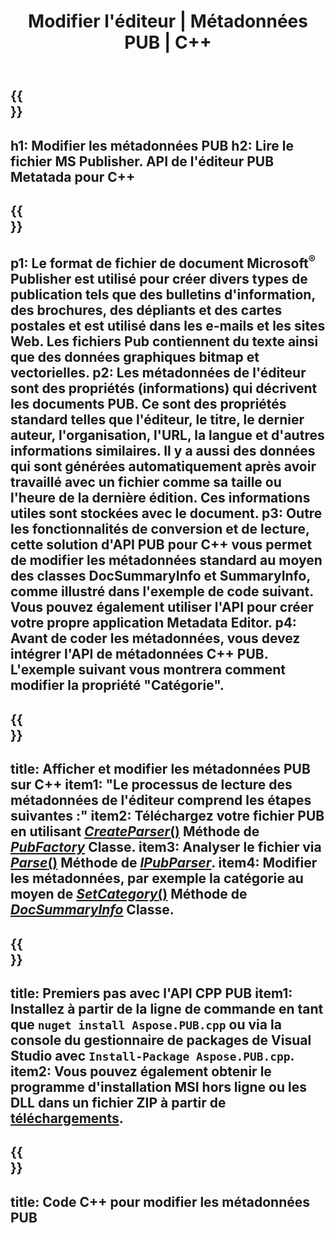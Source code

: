 ﻿---
translation: true
template: /_templates/metadata-cpp.md
title: Modifier l'éditeur | Métadonnées PUB | C++
description: Lisez les métadonnées de l'éditeur à l'aide de la solution d'API PUB C++. L'API C++ native vous donne accès aux propriétés SummaryInfo et DocSummaryInfo.
url: /cpp/metadata/pub/
metakeywords: modifier les métadonnées de la publication, les métadonnées du fichier de publication, l'éditeur de métadonnées de l'éditeur, lire les métadonnées du fichier de publication, lire les métadonnées de la publication
family: pub
platformtag: cpp
feature: metadata
aliases: /cpp/metadata/
---

{{<section banner>}}
---
h1: Modifier les métadonnées PUB
h2: Lire le fichier MS Publisher. API de l'éditeur PUB Metatada pour C++
---

{{<section overview>}}
---
p1: Le format de fichier de document Microsoft<sup>®</sup> Publisher est utilisé pour créer divers types de publication tels que des bulletins d'information, des brochures, des dépliants et des cartes postales et est utilisé dans les e-mails et les sites Web. Les fichiers Pub contiennent du texte ainsi que des données graphiques bitmap et vectorielles.
p2: Les métadonnées de l'éditeur sont des propriétés (informations) qui décrivent les documents PUB. Ce sont des propriétés standard telles que l'éditeur, le titre, le dernier auteur, l'organisation, l'URL, la langue et d'autres informations similaires. Il y a aussi des données qui sont générées automatiquement après avoir travaillé avec un fichier comme sa taille ou l'heure de la dernière édition. Ces informations utiles sont stockées avec le document.
p3: Outre les fonctionnalités de conversion et de lecture, cette solution d'API PUB pour C++ vous permet de modifier les métadonnées standard au moyen des classes DocSummaryInfo et SummaryInfo, comme illustré dans l'exemple de code suivant. Vous pouvez également utiliser l'API pour créer votre propre application Metadata Editor.
p4: Avant de coder les métadonnées, vous devez intégrer l'API de métadonnées C++ PUB. L'exemple suivant vous montrera comment modifier la propriété "Catégorie".
---

{{<section feature1>}}
---
title: Afficher et modifier les métadonnées PUB sur C++
item1: "Le processus de lecture des métadonnées de l'éditeur comprend les étapes suivantes :"
item2: Téléchargez votre fichier PUB en utilisant [*CreateParser*()](https://apireference.aspose.com/pub/cpp/class/aspose.pub.pub_factory#a88c04c4c35d45ee8febc7e1554d03c4b) Méthode de [*PubFactory*](https://apireference.aspose.com/pub/cpp/class/aspose.pub.pub_factory) Classe.
item3: Analyser le fichier via [*Parse*()](https://apireference.aspose.com/pub/cpp/class/aspose.pub.i_pub_parser#ae9fc7043f382a5b4a7b694f0fe477915) Méthode de [*IPubParser*](https://apireference.aspose.com/pub/cpp/class/aspose.pub.i_pub_parser).
item4: Modifier les métadonnées, par exemple la catégorie au moyen de [*SetCategory*()](https://apireference.aspose.com/pub/cpp/class/aspose.pub.doc_summary_info#a2e023fe8e8ecd0bf03bb6c9d561f8fec) Méthode de [*DocSummaryInfo*](https://apireference.aspose.com/pub/cpp/class/aspose.pub.doc_summary_info) Classe.
---

{{<section feature2>}}
---
title: Premiers pas avec l'API CPP PUB
item1: Installez à partir de la ligne de commande en tant que ```nuget install Aspose.PUB.cpp``` ou via la console du gestionnaire de packages de Visual Studio avec ```Install-Package Aspose.PUB.cpp```.
item2: Vous pouvez également obtenir le programme d'installation MSI hors ligne ou les DLL dans un fichier ZIP à partir de [téléchargements](https://downloads.aspose.com/pub/cpp).
---

{{<section codeexample>}}
---
title: Code C++ pour modifier les métadonnées PUB
---
